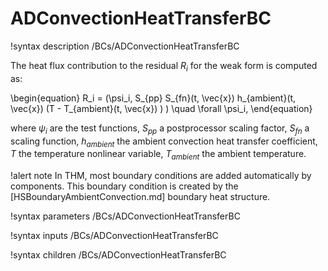 # ADConvectionHeatTransferBC

!syntax description /BCs/ADConvectionHeatTransferBC

The heat flux contribution to the residual $R_i$ for the weak form is computed as:

\begin{equation}
R_i = (\psi_i, S_{pp} S_{fn}(t, \vec{x}) h_{ambient}(t, \vec{x})
         (T - T_{ambient}(t, \vec{x}) ) ) \quad \forall \psi_i,
\end{equation}

where $\psi_i$ are the test functions, $S_{pp}$ a postprocessor scaling factor, $S_{fn}$ a scaling
function, $h_{ambient}$ the ambient convection heat transfer coefficient, $T$ the temperature nonlinear
variable, $T_{ambient}$ the ambient temperature.

!alert note
In THM, most boundary conditions are added automatically by components. This boundary condition is created by the
[HSBoundaryAmbientConvection.md] boundary heat structure.

!syntax parameters /BCs/ADConvectionHeatTransferBC

!syntax inputs /BCs/ADConvectionHeatTransferBC

!syntax children /BCs/ADConvectionHeatTransferBC
